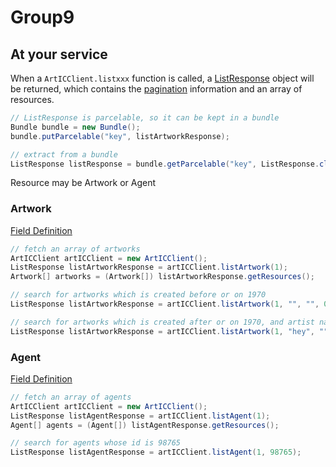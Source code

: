 # Group9

## At your service

When a `ArtICClient.listxxx` function is called, a [ListResponse](app/src/main/java/edu/northeastern/a6_group9_artwork_search/at_your_service/ListResponse.java) object will be returned, which contains the [pagination](app/src/main/java/edu/northeastern/a6_group9_artwork_search/at_your_service/Pagination.java) information and an array of resources.

```java
// ListResponse is parcelable, so it can be kept in a bundle
Bundle bundle = new Bundle();
bundle.putParcelable("key", listArtworkResponse);

// extract from a bundle
ListResponse listResponse = bundle.getParcelable("key", ListResponse.class);
```

Resource may be Artwork or Agent

### Artwork

[Field Definition](app/src/main/java/edu/northeastern/a6_group9_artwork_search/at_your_service/Artwork.java)

```java
// fetch an array of artworks
ArtICClient artICClient = new ArtICClient();
ListResponse listArtworkResponse = artICClient.listArtwork(1);
Artwork[] artworks = (Artwork[]) listArtworkResponse.getResources();

// search for artworks which is created before or on 1970
ListResponse listArtworkResponse = artICClient.listArtwork(1, "", "", 0, 1970, "");

// search for artworks which is created after or on 1970, and artist name contains trump, and any metadata contains hey
ListResponse listArtworkResponse = artICClient.listArtwork(1, "hey", "", 1970, 0, "trump");
```

### Agent

[Field Definition](app/src/main/java/edu/northeastern/a6_group9_artwork_search/at_your_service/Agent.java)
```java
// fetch an array of agents
ArtICClient artICClient = new ArtICClient();
ListResponse listAgentResponse = artICClient.listAgent(1);
Agent[] agents = (Agent[]) listAgentResponse.getResources();

// search for agents whose id is 98765
ListResponse listAgentResponse = artICClient.listAgent(1, 98765);
```